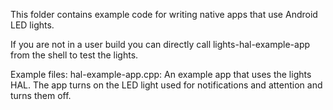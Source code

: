 This folder contains example code for writing native apps that use Android LED
lights.

If you are not in a user build you can directly call lights-hal-example-app from the shell to test the lights.

Example files:
  hal-example-app.cpp:
    An example app that uses the lights HAL. The app turns on the LED
    light used for notifications and attention and turns them off.
